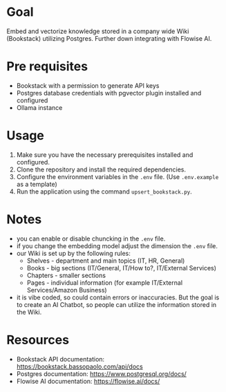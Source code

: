 # Goal

Embed and vectorize knowledge stored in a company wide Wiki (Bookstack) utilizing Postgres. Further down integrating with Flowise AI.

# Pre requisites

- Bookstack with a permission to generate API keys
- Postgres database credentials with pgvector plugin installed and configured
- Ollama instance

# Usage

1. Make sure you have the necessary prerequisites installed and configured.
2. Clone the repository and install the required dependencies.
3. Configure the environment variables in the `.env` file. (Use `.env.example` as a template)
4. Run the application using the command `upsert_bookstack.py`.

# Notes

- you can enable or disable chuncking in the `.env` file.
- if you change the embedding model adjust the dimension the `.env` file.
- our Wiki is set up by the following rules:
  - Shelves - department and main topics (IT, HR, General)
  - Books - big sections (IT/General, IT/How to?, IT/External Services)
  - Chapters - smaller sections
  - Pages - individual information (for example IT/External Services/Amazon Business)
- it is vibe coded, so could contain errors or inaccuracies. But the goal is to create an AI Chatbot, so people can utilize the information stored in the Wiki.

# Resources

- Bookstack API documentation: https://bookstack.bassopaolo.com/api/docs
- Postgres documentation: https://www.postgresql.org/docs/
- Flowise AI documentation: https://flowise.ai/docs/
